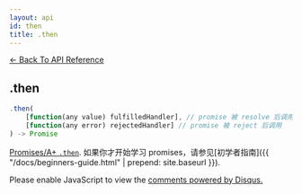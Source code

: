 ```yaml
---
layout: api
id: then
title: .then
---
```



[← Back To API Reference](/bluebird_cn/docs/api-reference.html)
<div class="api-code-section"><markdown>


## .then

```js
.then(
    [function(any value) fulfilledHandler], // promise 被 resolve 后调用
    [function(any error) rejectedHandler] // promise 被 reject 后调用
) -> Promise
```


[Promises/A+ `.then`](http://promises-aplus.github.io/promises-spec/). 如果你才开始学习 promises，请参见[初学者指南]({{ "/docs/beginners-guide.html" | prepend: site.baseurl }}).
</markdown></div>

<div id="disqus_thread"></div>
<script type="text/javascript">
    var disqus_title = ".then";
    var disqus_shortname = "bluebirdjs";
    var disqus_identifier = "disqus-id-then";

    (function() {
        var dsq = document.createElement("script"); dsq.type = "text/javascript"; dsq.async = true;
        dsq.src = "//" + disqus_shortname + ".disqus.com/embed.js";
        (document.getElementsByTagName("head")[0] || document.getElementsByTagName("body")[0]).appendChild(dsq);
    })();
</script>
<noscript>Please enable JavaScript to view the <a href="https://disqus.com/?ref_noscript" rel="nofollow">comments powered by Disqus.</a></noscript>
